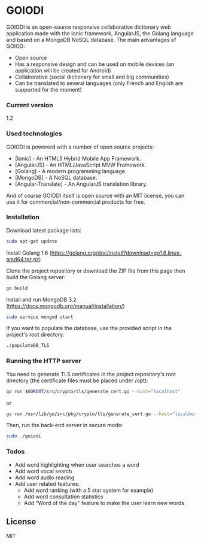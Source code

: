 # GOIODI

GOIODI is an open-source responsive collaborative dictionary web application made with the Ionic framework, AngularJS, the Golang language and based on a MongoDB NoSQL database. The main advantages of GOIOD:

  - Open source
  - Has a responsive design and can be used on mobile devices (an application will be created for Android)
  - Collaborative (social dictionary for small and big communities)
  - Can be translated to several languages (only French and English are supported for the moment)

### Current version
1.2

### Used technologies

GOIODI is powererd with a number of open source projects:

* [Ionic] - An HTML5 Hybrid Mobile App Framework.
* [AngularJS] - An HTML/JavaScript MVW Framework.
* [Golang] - A modern programming language.
* [MongoDB] - A NoSQL database.
* [Angular-Translate] - An AngularJS translation library.

And of course GOIODI itself is open source with an MIT license, you can use it for commercial/non-commercial products for free.

### Installation

Download latest package lists:
```sh
sudo apt-get update
```
Install Golang 1.6 (https://golang.org/doc/install?download=go1.6.linux-amd64.tar.gz)

Clone the project repository or download the ZIP file from this page then build the Golang server:
```sh
go build
```
Install and run MongoDB 3.2 (https://docs.mongodb.org/manual/installation/)
```sh
sudo service mongod start
```
If you want to populate the database, use the provided script in the project's root directory.
```sh
./populateDB_TLS
```

### Running the HTTP server

You need to generate TLS certificates in the project repository's root directory (the certificate files must be placed under /opt):
```sh
go run $GOROOT/src/crypto/tls/generate_cert.go --host="localhost"
```
or
```sh
go run /usr/lib/go/src/pkg/crypto/tls/generate_cert.go --host="localhost"
```
Then, run the back-end server in secure mode:
```sh
sudo ./goiodi
```

### Todos

 - Add word highlighting when user searches a word
 - Add word vocal search
 - Add word audio reading
 - Add user related features:
    - Add word ranking (with a 5 star system for example)
    - Add word consultation statistics
    - Add "Word of the day" feature to make the user learn new words

License
----
MIT
